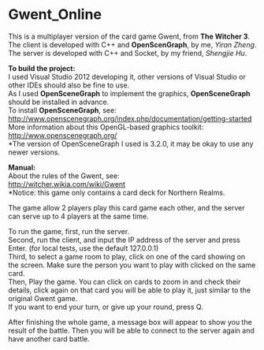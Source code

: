 # Gwent_Online
This is a multiplayer version of the card game Gwent, from <b>The Witcher 3</b>.  
The client is developed with C++ and <b>OpenScenGraph</b>, by me, <i>Yiran Zheng</i>.  
The server is developed with C++ and Socket, by my friend, <i>Shengjie Hu</i>.  
  
  
<b>To build the project:</b>  
I used Visual Studio 2012 developing it, other versions of Visual Studio or other IDEs should also be fine to use.  
As I used <b>OpenSceneGraph</b> to implement the graphics, <b>OpenSceneGraph</b> should be installed in advance.  
To install <b>OpenSceneGraph</b>, see:  
http://www.openscenegraph.org/index.php/documentation/getting-started  
More information about this OpenGL-based graphics toolkit:  
http://www.openscenegraph.org/  
*The version of OpenSceneGraph I used is 3.2.0, it may be okay to use any newer versions.
  
<b>Manual:</b>  
About the rules of the Gwent, see:  
http://witcher.wikia.com/wiki/Gwent  
*Notice: this game only contains a card deck for Northern Realms.  
  
The game allow 2 players play this card game each other, and the server can serve up to 4 players at the same time.  
  
To run the game, first, run the server.  
Second, run the client, and input the IP address of the server and press Enter. (for local tests, use the default 127.0.0.1)  
Third, to select a game room to play, click on one of the card showing on the screen. Make sure the person you want to play with clicked on the same card.  
Then, Play the game. You can click on cards to zoom in and check their details, click again on that card you will be able to play it, just similar to the original Gwent game.  
If you want to end your turn, or give up your round, press Q.  
  
After finishing the whole game, a message box will appear to show you the result of the battle. Then you will be able to connect to the server again and have another card battle.  
